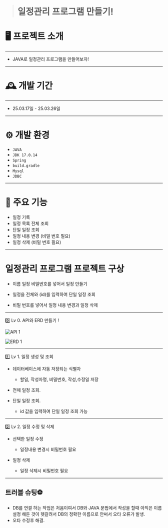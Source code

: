 > # 일정관리 프로그램 만들기!

<h1>🖥️ 프로젝트 소개</h1>

---

- JAVA로 일정관리 프로그램을 만들어보자!<br>

---

<h1>🕰️ 개발 기간</h1>

---
- 25.03.17일 - 25.03.26일

---
<h1>⚙️ 개발 환경</h1>

- `JAVA`
- `JDK 17.0.14`
- `Spring`
- `build.gradle`
- `Mysql`
- `JDBC`
  
---

<h1>📌 주요 기능</h1>

- 일정 기록
- 일정 목록 전체 조회
- 단일 일정 조회
- 일정 내용 변경 (비밀 번호 필요)
- 일정 삭제 (비밀 번호 필요)

---

<h1>일정관리 프로그램 프로젝트 구상</h1>

- 이름 일정 비밀번호를 넣어서 일정 만들기

- 일정을 전체와 (id)를 입력하여 단일 일정 조회

- 비밀 번호를 넣어서 일정 내용 변경과 일정 삭제

---

0️⃣ Lv 0. API와 ERD 만들기 !

![API 1](https://github.com/user-attachments/assets/0d9d254c-30e5-46f4-8bba-983442f43de0)

![ERD 1](https://github.com/user-attachments/assets/1d2cb641-aac3-479b-b95b-3b9b7b8aaebb)

---

1️⃣ Lv 1. 일정 생성 및 조회

- 데이터베이스에 자동 저장되는 식별자
  - 할일, 작성자명, 비밀번호, 작성,수정일 저장
 
- 전체 일정 조회.

- 단일 일정 조회.
  -  id 값을 입력하여 단일 일정 조회 가능

---

2️⃣ Lv 2. 일정 수정 및 삭제

- 선택한 일정 수정
  - 일정내용 변경시 비밀번호 필요
 
- 일정 삭제
  - 일정 삭제시 비밀번호 필요
 
---

<h2>트러블 슈팅⚽</h2>

- DB를 연결 하는 작업은 처음이여서 DB와 JAVA 문법에서 작성을 할때 아직은 이름 설정 해둔 것이 헷갈려서 DB의 정확한 이름으로 안써서 오타 오류가 발생.
- 오타 수정후 해결.

